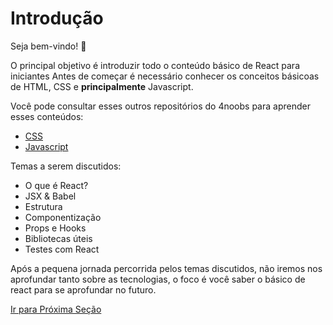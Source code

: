 # Introdução

Seja bem-vindo! :purple_heart:

O principal objetivo é introduzir todo o conteúdo básico de React para iniciantes
Antes de começar é necessário conhecer os conceitos básicoas de HTML, CSS e **principalmente** Javascript.

Você pode consultar esses outros repositórios do 4noobs para aprender esses conteúdos:

- [CSS](https://github.com/mathh95/css4noobs)
- [Javascript](https://github.com/ThiagoDellaNoce/javascript4noobs)

Temas a serem discutidos:

- O que é React?
- JSX & Babel
- Estrutura
- Componentização
- Props e Hooks
- Bibliotecas úteis
- Testes com React

Após a pequena jornada percorrida pelos temas discutidos, não iremos nos aprofundar tanto sobre as tecnologias, o foco é você saber o básico de react para se aprofundar no futuro.

[Ir para Próxima Seção](./2-O-que-e-React.md)
